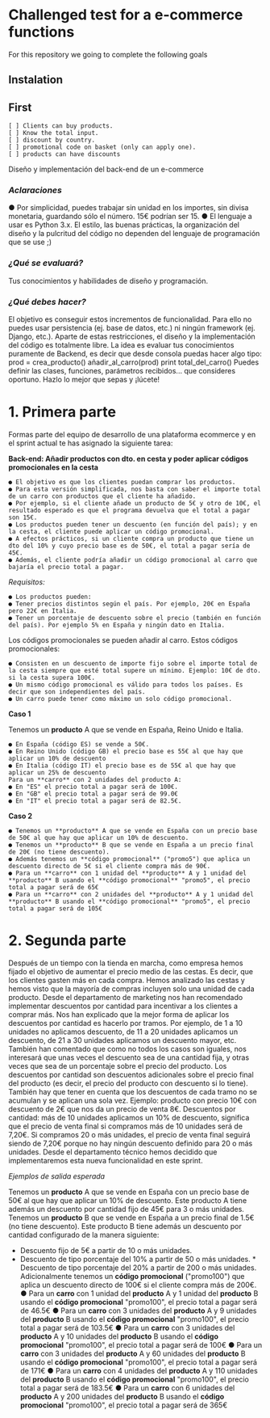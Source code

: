 # Challenged test for a e-commerce functions

For this repository we going to complete the following goals

## Instalation

## First

    [ ] Clients can buy products.
    [ ] Know the total input.
    [ ] discount by country.
    [ ] promotional code on basket (only can apply one).
    [ ] products can have discounts

Diseño y implementación del back-end de un e-commerce

### *Aclaraciones*

● Por simplicidad, puedes trabajar sin unidad en los importes, sin divisa monetaria, guardando sólo el número. 15€ podrían ser 15.
● El lenguaje a usar es Python 3.x. El estilo, las buenas prácticas, la organización del diseño y la pulcritud del código no dependen del lenguaje de programación que se use ;)

### *¿Qué se evaluará?*

Tus conocimientos y habilidades de diseño y programación.

### *¿Qué debes hacer?*

El objetivo es conseguir estos incrementos de funcionalidad. Para ello no puedes usar persistencia (ej. base de datos, etc.) ni ningún framework (ej. Django, etc.). Aparte de estas restricciones, el diseño y la implementación del código es totalmente libre.
La idea es evaluar tus conocimientos puramente de Backend, es decir que desde consola puedas hacer algo tipo:
prod = crea_producto()
añadir_al_carro(prod)
print total_del_carro()
Puedes definir las clases, funciones, parámetros recibidos... que consideres oportuno. Hazlo lo mejor que sepas y ¡lúcete!

# 1. Primera parte

Formas parte del equipo de desarrollo de una plataforma ecommerce y en el sprint actual te has asignado la siguiente tarea:

**Back-end: Añadir productos con dto. en cesta y poder aplicar códigos promocionales en la cesta**

    ● El objetivo es que los clientes puedan comprar los productos. 
    ● Para esta versión simplificada, nos basta con saber el importe total de un carro con productos que el cliente ha añadido. 
    ● Por ejemplo, si el cliente añade un producto de 5€ y otro de 10€, el resultado esperado es que el programa devuelva que el total a pagar son 15€. 
    ● Los productos pueden tener un descuento (en función del país); y en la cesta, el cliente puede aplicar un código promocional. 
    ● A efectos prácticos, si un cliente compra un producto que tiene un dto del 10% y cuyo precio base es de 50€, el total a pagar sería de 45€. 
    ● Además, el cliente podría añadir un código promocional al carro que bajaría el precio total a pagar. 

*Requisitos:*

    ● Los productos pueden: 
    ● Tener precios distintos según el país. Por ejemplo, 20€ en España pero 22€ en Italia. 
    ● Tener un porcentaje de descuento sobre el precio (también en función del país). Por ejemplo 5% en España y ningún dato en Italia.

Los códigos promocionales se pueden añadir al carro. Estos códigos promocionales:

    ● Consisten en un descuento de importe fijo sobre el importe total de la cesta siempre que esté total supere un mínimo. Ejemplo: 10€ de dto. si la cesta supera 100€. 
    ● Un mismo código promocional es válido para todos los países. Es decir que son independientes del país.
    ● Un carro puede tener como máximo un solo código promocional.

**Caso 1**

Tenemos un **producto** A que se vende en España, Reino Unido e Italia.

    ● En España (código ES) se vende a 50€.
    ● En Reino Unido (código GB) el precio base es 55€ al que hay que aplicar un 10% de descuento 
    ● En Italia (código IT) el precio base es de 55€ al que hay que aplicar un 25% de descuento 
    Para un **carro** con 2 unidades del producto A: 
    ● En "ES" el precio total a pagar será de 100€. 
    ● En "GB" el precio total a pagar será de 99.0€ 
    ● En "IT" el precio total a pagar será de 82.5€.

**Caso 2**

    ● Tenemos un **producto** A que se vende en España con un precio base de 50€ al que hay que aplicar un 10% de descuento. 
    ● Tenemos un **producto** B que se vende en España a un precio final de 20€ (no tiene descuento). 
    ● Además tenemos un **código promocional** ("promo5") que aplica un descuento directo de 5€ si el cliente compra más de 90€. 
    ● Para un **carro** con 1 unidad del **producto** A y 1 unidad del **producto** B usando el **código promocional** "promo5", el precio total a pagar será de 65€ 
    ● Para un **carro** con 2 unidades del **producto** A y 1 unidad del **producto** B usando el **código promocional** "promo5", el precio total a pagar será de 105€

# 2. Segunda parte

Después de un tiempo con la tienda en marcha, como empresa hemos fijado el objetivo de aumentar el precio medio de las cestas. Es decir, que los clientes gasten más en cada compra.
Hemos analizado las cestas y hemos visto que la mayoría de compras incluyen solo una unidad de cada producto. Desde el departamento de marketing nos han recomendado implementar descuentos por cantidad para incentivar a los clientes a comprar más.
Nos han explicado que la mejor forma de aplicar los descuentos por cantidad es hacerlo por tramos. Por ejemplo, de 1 a 10 unidades no aplicamos descuento, de 11 a 20 unidades aplicamos un descuento, de 21 a 30 unidades aplicamos un descuento mayor, etc. También han comentado que como no todos los casos son iguales, nos interesará que unas veces el descuento sea de una cantidad fija, y otras veces que sea de un porcentaje sobre el precio del producto.
Los descuentos por cantidad son descuentos adicionales sobre el precio final del producto (es decir, el precio del producto con descuento si lo tiene). También hay que tener en cuenta que los descuentos de cada tramo no se acumulan y se aplican una sola vez.
Ejemplo: producto con precio 10€ con descuento de 2€ que nos da un precio de venta 8€. Descuentos por cantidad: más de 10 unidades aplicamos un 10% de descuento, significa que el precio de venta final si compramos más de 10 unidades será de 7,20€. Si compramos 20 o más unidades, el precio de venta final seguirá siendo de 7,20€ porque no hay ningún descuento definido para 20 o más unidades.
Desde el departamento técnico hemos decidido que implementaremos esta nueva funcionalidad en este sprint.

*Ejemplos de salida esperada*

Tenemos un **producto** A que se vende en España con un precio base de 50€ al que hay que aplicar un 10% de descuento.
Este producto A tiene además un descuento por cantidad fijo de 45€ para 3 o más unidades.
Tenemos un **producto** B que se vende en España a un precio final de 1.5€ (no tiene descuento).
Este producto B tiene además un descuento por cantidad configurado de la manera siguiente:

* Descuento fijo de 5€ a partir de 10 o más unidades.
* Descuento de tipo porcentaje del 10% a partir de 50 o más unidades. * Descuento de tipo porcentaje del 20% a partir de 200 o más unidades.
Adicionalmente tenemos un **código promocional** ("promo100") que aplica un descuento directo de 100€ si el cliente compra más de 200€.
● Para un **carro** con 1 unidad del **producto** A y 1 unidad del **producto** B usando el **código promocional** "promo100", el precio total a pagar será de 46.5€ ● Para un **carro** con 3 unidades del **producto** A y 9 unidades del **producto** B usando el **código promocional** "promo100", el precio total a pagar será de 103.5€ ● Para un **carro** con 3 unidades del **producto** A y 10 unidades del **producto** B usando el **código promocional** "promo100", el precio total a pagar será de 100€ ● Para un **carro** con 3 unidades del **producto** A y 60 unidades del **producto** B usando el **código promocional** "promo100", el precio total a pagar será de 171€ ● Para un **carro** con 4 unidades del **producto** A y 110 unidades del **producto** B usando el **código promocional** "promo100", el precio total a pagar será de 183.5€
● Para un **carro** con 6 unidades del **producto** A y 200 unidades del **producto** B usando el **código promocional** "promo100", el precio total a pagar será de 365€
